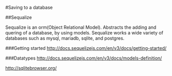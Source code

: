 #Saving to a database


##Sequalize

Sequalize is an orm(Object Relational Model). Abstracts the adding and quering of a database, by using models. Sequalize works a wide variety of databases such as mysql, mariadb, sqlite, and postgres.


###Getting started
http://docs.sequelizejs.com/en/v3/docs/getting-started/


###Datatypes
http://docs.sequelizejs.com/en/v3/docs/models-definition/


http://sqlitebrowser.org/